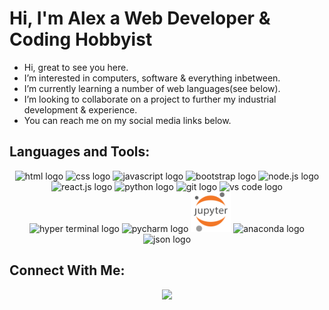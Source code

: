# Hi, I'm Alex a Web Developer & Coding Hobbyist
- Hi, great to see you here.
- I’m interested in computers, software & everything inbetween. 
- I’m currently learning a number of web languages(see below).
- I’m looking to collaborate on a project to further my industrial development & experience.
- You can reach me on my social media links below.




## Languages and Tools:

<p align="center">
<img src="https://logospng.org/download/html-5/logo-html-5-256.png" alt="html logo" width="64"/>
<img src="https://logospng.org/download/css-3/logo-css-3-256.png" alt="css logo" width="64"/>
<img src="https://logospng.org/download/javascript/logo-javascript-icon-256.png" alt="javascript logo" width="64"/>
<img src="https://logospng.org/download/bootstrap/bootstrap-256.png" alt="bootstrap logo" width="64"/>
<img src="https://logospng.org/download/node-js/logo-node-js-256.png" alt="node.js logo" width="64"/>
<img src="https://logospng.org/download/react/logo-react-256.png" alt="react.js logo" width="64"/>
<img src="https://logos-download.com/wp-content/uploads/2016/10/Python_logo_icon.png" alt="python logo" width="64"/>
<img src="https://logos-download.com/wp-content/uploads/2021/01/Git_Logo-420x420.png" alt="git logo" width="64"/>
<img src="https://pics.computerbase.de/9/5/7/9/6-208dbee0fac09c86/logo-256.png" alt="vs code logo" width="64"/>
<img src="https://raw.githubusercontent.com/bnb/awesome-hyper/master/hyper-3-color-logo.svg" alt="hyper terminal logo" width="64"/>
<img src="https://mryslab.github.io/pseudo-microbit/images/pycharm_logo_300x300.png" alt="pycharm logo" width="64"/>
<img src="https://raw.githubusercontent.com/github/explore/a4691f04ff219c1c2aa02fc61fda41aa43f1459a/topics/jupyter-notebook/jupyter-notebook.png" alt="jupyter notebook logo" width="64"/>
<img src="https://cienciaprogramada.com.br/wp-content/uploads/2020/08/Anaconda_Logo.png" alt="anaconda logo" height="74"/>
<img src="https://s3.amazonaws.com/media-p.slid.es/uploads/kouceylahadji-1/images/174949/json_logo-555px__1_.png" alt="json logo" height="74"/>
</p>

## Connect With Me: 
<p align="center">
<a href="https://www.linkedin.com/in/alex-hill-webdeveloper">
<img src="https://img.shields.io/badge/-alex hill-blue?style=for-the-badge&logo=Linkedin&logoColor=white&link=https://www.linkedin.com/in/alex-hill-webdeveloper/"/>
</a>
</p>
<!---
alexhill-coder/alexhill-coder is a ✨ special ✨ repository because its `README.md` (this file) appears on your GitHub profile.
You can click the Preview link to take a look at your changes.
--->
